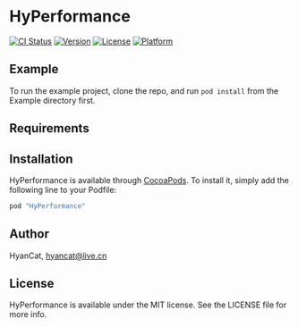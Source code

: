 # HyPerformance

[![CI Status](http://img.shields.io/travis/HyanCat/HyPerformance.svg?style=flat)](https://travis-ci.org/HyanCat/HyPerformance)
[![Version](https://img.shields.io/cocoapods/v/HyPerformance.svg?style=flat)](http://cocoapods.org/pods/HyPerformance)
[![License](https://img.shields.io/cocoapods/l/HyPerformance.svg?style=flat)](http://cocoapods.org/pods/HyPerformance)
[![Platform](https://img.shields.io/cocoapods/p/HyPerformance.svg?style=flat)](http://cocoapods.org/pods/HyPerformance)

## Example

To run the example project, clone the repo, and run `pod install` from the Example directory first.

## Requirements

## Installation

HyPerformance is available through [CocoaPods](http://cocoapods.org). To install
it, simply add the following line to your Podfile:

```ruby
pod "HyPerformance"
```

## Author

HyanCat, hyancat@live.cn

## License

HyPerformance is available under the MIT license. See the LICENSE file for more info.

